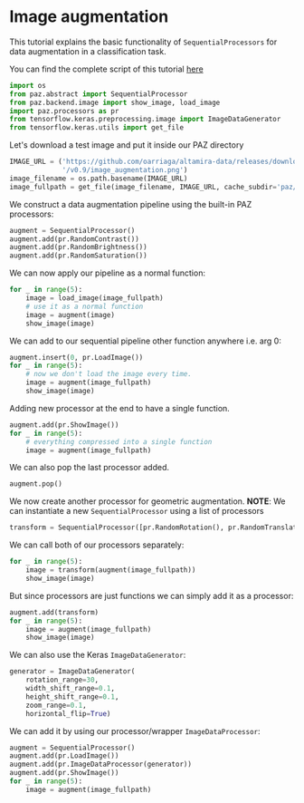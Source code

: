 # Image augmentation

This tutorial explains the basic functionality of ``SequentialProcessors`` for data augmentation in a classification task.

You can find the complete script of this tutorial [here](paz/examples/tutorials/image_augmentation.py)

``` python
import os
from paz.abstract import SequentialProcessor
from paz.backend.image import show_image, load_image
import paz.processors as pr
from tensorflow.keras.preprocessing.image import ImageDataGenerator
from tensorflow.keras.utils import get_file
```

Let's download a test image and put it inside our PAZ directory
``` python
IMAGE_URL = ('https://github.com/oarriaga/altamira-data/releases/download'
             '/v0.9/image_augmentation.png')
image_filename = os.path.basename(IMAGE_URL)
image_fullpath = get_file(image_filename, IMAGE_URL, cache_subdir='paz/data')
```

We construct a data augmentation pipeline using the built-in PAZ processors:
``` python
augment = SequentialProcessor()
augment.add(pr.RandomContrast())
augment.add(pr.RandomBrightness())
augment.add(pr.RandomSaturation())
```

We can now apply our pipeline as a normal function:
``` python
for _ in range(5):
    image = load_image(image_fullpath)
    # use it as a normal function
    image = augment(image)
    show_image(image)
```

We can add to our sequential pipeline other function anywhere i.e. arg 0:
``` python
augment.insert(0, pr.LoadImage())
for _ in range(5):
    # now we don't load the image every time.
    image = augment(image_fullpath)
    show_image(image)
```

Adding new processor at the end to have a single function.
``` python
augment.add(pr.ShowImage())
for _ in range(5):
    # everything compressed into a single function
    image = augment(image_fullpath)
```

We can also pop the last processor added.
``` python
augment.pop()
```

We now create another processor for geometric augmentation.
**NOTE**: We can instantiate a new ``SequentialProcessor`` using a list of processors
``` python
transform = SequentialProcessor([pr.RandomRotation(), pr.RandomTranslation()])
```

We can call both of our processors separately:
``` python
for _ in range(5):
    image = transform(augment(image_fullpath))
    show_image(image)
```

But since processors are just functions we can simply add it as a processor:
``` python
augment.add(transform)
for _ in range(5):
    image = augment(image_fullpath)
    show_image(image)
```

We can also use the Keras ``ImageDataGenerator``:
``` python
generator = ImageDataGenerator(
    rotation_range=30,
    width_shift_range=0.1,
    height_shift_range=0.1,
    zoom_range=0.1,
    horizontal_flip=True)
```

We can add it by using our processor/wrapper ``ImageDataProcessor``:
``` python
augment = SequentialProcessor()
augment.add(pr.LoadImage())
augment.add(pr.ImageDataProcessor(generator))
augment.add(pr.ShowImage())
for _ in range(5):
    image = augment(image_fullpath)
```
